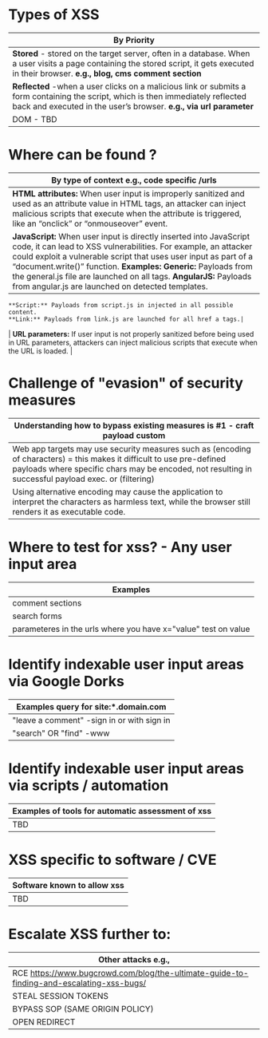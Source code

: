 # Types of XSS 

| By Priority| 
| ------------- |
| **Stored** - stored on the target server, often in a database. When a user visits a page containing the stored script, it gets executed in their browser. **e.g., blog, cms comment section** | 
| **Reflected** -when a user clicks on a malicious link or submits a form containing the script, which is then immediately reflected back and executed in the user’s browser. **e.g., via url parameter** | 
| DOM - TBD | 

# Where can be found ? 

| By type of context e.g., code specific /urls| 
| ------------- |
| **HTML attributes:** When user input is improperly sanitized and used as an attribute value in HTML tags, an attacker can inject malicious scripts that execute when the attribute is triggered, like an “onclick” or “onmouseover” event.| 
| **JavaScript:** When user input is directly inserted into JavaScript code, it can lead to XSS vulnerabilities. For example, an attacker could exploit a vulnerable script that uses user input as part of a “document.write()” function.  **Examples:** **Generic:** Payloads from the general.js file are launched on all tags. **AngularJS:** Payloads from angular.js are launched on detected templates.
    **Script:** Payloads from script.js in injected in all possible content.
    **Link:** Payloads from link.js are launched for all href a tags.| 
| **URL parameters:** If user input is not properly sanitized before being used in URL parameters, attackers can inject malicious scripts that execute when the URL is loaded. | 

# Challenge of "evasion" of security measures

| Understanding how to bypass existing measures is #1 - craft payload custom | 
| ------------- |
| Web app targets may use security measures such as (encoding of characters) = this makes it difficult to use pre-defined payloads where specific chars may be encoded, not resulting in successful payload exec. or (filtering) | 
| Using alternative encoding may cause the application to interpret the characters as harmless text, while the browser still renders it as executable code.| 


# Where to test for xss? - Any user input area

| Examples| 
| ------------- |
| comment sections| 
| search forms| 
| parameteres in the urls where you have x="value" test on value| 

# Identify indexable user input areas via Google Dorks

| Examples query for site:*.domain.com| 
| ------------- |
| "leave a comment" -sign in or with sign in| 
| "search" OR "find" -www| 

# Identify indexable user input areas via scripts / automation

| Examples of tools for automatic assessment of xss| 
| ------------- |
| TBD| 


# XSS specific to software / CVE

| Software known to allow xss | 
| ------------- |
| TBD| 

# Escalate XSS further to:

| Other attacks e.g.,| 
| ------------- |
|RCE https://www.bugcrowd.com/blog/the-ultimate-guide-to-finding-and-escalating-xss-bugs/  | 
| STEAL SESSION TOKENS| 
| BYPASS SOP (SAME ORIGIN POLICY)| 
| OPEN REDIRECT| 




